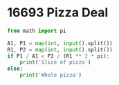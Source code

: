 # 16693 Pizza Deal



```python
from math import pi

A1, P1 = map(int, input().split())
R1, P2 = map(int, input().split())
if P1 / A1 < P2 / (R1 ** 2 * pi):
    print('Slice of pizza')
else:
    print('Whole pizza')
```

